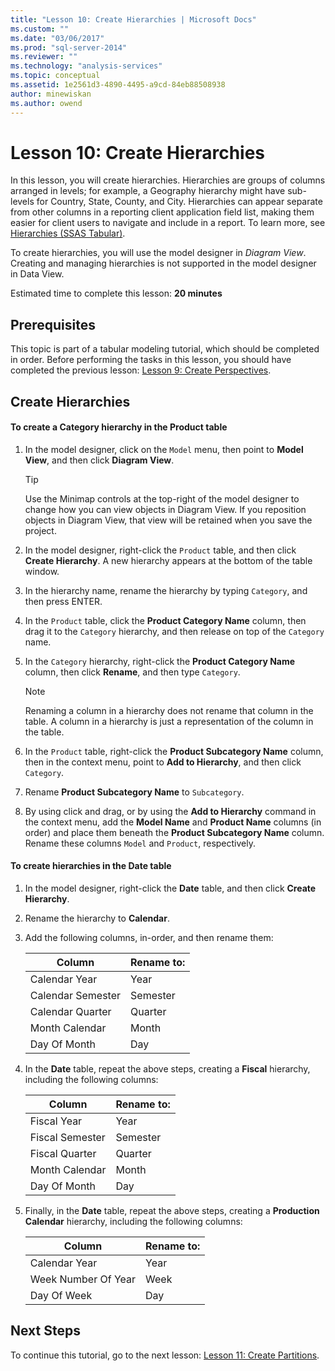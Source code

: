 ```yaml
---
title: "Lesson 10: Create Hierarchies | Microsoft Docs"
ms.custom: ""
ms.date: "03/06/2017"
ms.prod: "sql-server-2014"
ms.reviewer: ""
ms.technology: "analysis-services"
ms.topic: conceptual
ms.assetid: 1e2561d3-4890-4495-a9cd-84eb88508938
author: minewiskan
ms.author: owend
---
```

# Lesson 10: Create Hierarchies
  In this lesson, you will create hierarchies. Hierarchies are groups of columns arranged in levels; for example, a Geography hierarchy might have sub-levels for Country, State, County, and City. Hierarchies can appear separate from other columns in a reporting client application field list, making them easier for client users to navigate and include in a report. To learn more, see [Hierarchies &#40;SSAS Tabular&#41;](tabular-models/hierarchies-ssas-tabular.md).  
  
 To create hierarchies, you will use the model designer in *Diagram View*. Creating and managing hierarchies is not supported in the model designer in Data View.  
  
 Estimated time to complete this lesson: **20 minutes**  
  
## Prerequisites  
 This topic is part of a tabular modeling tutorial, which should be completed in order. Before performing the tasks in this lesson, you should have completed the previous lesson: [Lesson 9: Create Perspectives](lesson-8-create-perspectives.md).  
  
## Create Hierarchies  
  
#### To create a Category hierarchy in the Product table  
  
1.  In the model designer, click on the `Model` menu, then point to **Model View**, and then click **Diagram View**.  
  
    > [!TIP]  
    >  Use the Minimap controls at the top-right of the model designer to change how you can view objects in Diagram View. If you reposition objects in Diagram View, that view will be retained when you save the project.  
  
2.  In the model designer, right-click the `Product` table, and then click **Create Hierarchy**. A new hierarchy appears at the bottom of the table window.  
  
3.  In the hierarchy name, rename the hierarchy by typing `Category`, and then press ENTER.  
  
4.  In the `Product` table, click the **Product Category Name** column, then drag it to the `Category` hierarchy, and then release on top of the `Category` name.  
  
5.  In the `Category` hierarchy, right-click the **Product Category Name** column, then click **Rename**, and then type `Category`.  
  
    > [!NOTE]  
    >  Renaming a column in a hierarchy does not rename that column in the table. A column in a hierarchy is just a representation of the column in the table.  
  
6.  In the `Product` table, right-click the **Product Subcategory Name** column, then in the context menu, point to **Add to Hierarchy**, and then click `Category`.  
  
7.  Rename **Product Subcategory Name** to `Subcategory`.  
  
8.  By using click and drag, or by using the **Add to Hierarchy** command in the context menu, add the **Model Name** and **Product Name** columns (in order) and place them beneath the **Product Subcategory Name** column. Rename these columns `Model` and `Product`, respectively.  
  
#### To create hierarchies in the Date table  
  
1.  In the model designer, right-click the **Date** table, and then click **Create Hierarchy**.  
  
2.  Rename the hierarchy to **Calendar**.  
  
3.  Add the following columns, in-order, and then rename them:  
  
    |Column|Rename to:|  
    |------------|----------------|  
    |Calendar Year|Year|  
    |Calendar Semester|Semester|  
    |Calendar Quarter|Quarter|  
    |Month Calendar|Month|  
    |Day Of Month|Day|  
  
4.  In the **Date** table, repeat the above steps, creating a **Fiscal** hierarchy, including the following columns:  
  
    |Column|Rename to:|  
    |------------|----------------|  
    |Fiscal Year|Year|  
    |Fiscal Semester|Semester|  
    |Fiscal Quarter|Quarter|  
    |Month Calendar|Month|  
    |Day Of Month|Day|  
  
5.  Finally, in the **Date** table, repeat the above steps, creating a **Production Calendar** hierarchy, including the following columns:  
  
    |Column|Rename to:|  
    |------------|----------------|  
    |Calendar Year|Year|  
    |Week Number Of Year|Week|  
    |Day Of Week|Day|  
  
## Next Steps  
 To continue this tutorial, go to the next lesson: [Lesson 11: Create Partitions](lesson-10-create-partitions.md).  
  
  
